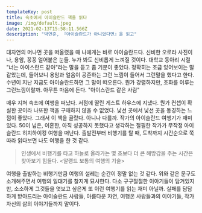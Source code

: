 ```yaml
---
templateKey: post
title: 속초에서 아이슬란드 책을 읽다
image: /img/default.jpeg
date: 2021-02-13T15:58:11.566Z
description: "박연준, 『아이슬란드가 아니었다면』을 읽고"
---
```

대자연의 머나먼 곳을 떠올렸을 때 나에게는 바로 아이슬란드다. 신비한 오로라 사진이나, 용암, 꽁꽁 얼어붙은 눈들. 누가 봐도 신비롭게 느껴질 것이다. 대학교 동아리 시절 "너는 아이스란드 같아"라는 말을 듣고 좀 기분이 좋았다. 정확히는 조금 있어보이는 말같았는데, 들어보니 용암과 얼음이 공존하는 그런 느낌이 들어서 그런말을 했다고 한다. 수년이 지난 지금도 아이슬란드하면 그 말이 떠오른다. 뭔가 강렬하지만, 조화를 이루는 그런느낌이랄까. 아무튼 마음에 든다. "아이스란드 같은 사람"

매우 지쳐 속초에 여행을 떠났다. 서점에 딸린 게스트 하우스에 지냈다. 뭔가 컨셉이 확실한 곳이라 나또한 책을 구매하지 않을 수 없었다. 낯선 곳에서 낯선 곳을 동경하는 느낌이 좋았다. 그래서 이 책을 골랐다. 아니나 다를까. 작가의 아이슬란드 여행기가 재미있다. 50이 넘은, 이혼한, 아직 성공하지 못했다고 생각하는 절필한 작가가 무작정 아이슬란드 히치하이킹 여행을 떠난다. 출발전부터 비행기를 탈 때, 도착까지 시간순으로 쭉 따라 읽다보면 나도 여행을 한 것 같다.

> 인생에서 비행기를 타고 하늘로 올라가는 몇 초보다 더 큰 해방감을 주는 시간은 찾아보기 힘들다. <알랭드 보통의 여행의 기술>

여행을 출발하는 비행기만큼 여행의 설레는 순간이 정말 없는 것 같다. 위와 같은 문구도 소개해주면서 여행의 일대기를 찰지게 묘사한다. 다소 구구절절한 이야기들이 담겨있지만, 소소하게 그것들을 엿보고 싶은게 또 이런 여행기를 읽는 재미 아닐까. 실패를 담담하게 받아드리는 아이슬란드 사람들, 아름다운 자연, 여행온 사람들과의 이야기들, 작가 자신의 삶의 이야기들까지 말이다.